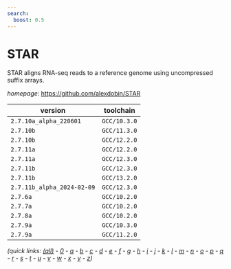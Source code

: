 ```yaml
---
search:
  boost: 0.5
---
```

# STAR

STAR aligns RNA-seq reads to a reference genome using uncompressed suffix arrays.

*homepage*: <https://github.com/alexdobin/STAR>

version | toolchain
--------|----------
``2.7.10a_alpha_220601`` | ``GCC/10.3.0``
``2.7.10b`` | ``GCC/11.3.0``
``2.7.10b`` | ``GCC/12.2.0``
``2.7.11a`` | ``GCC/12.2.0``
``2.7.11a`` | ``GCC/12.3.0``
``2.7.11b`` | ``GCC/12.3.0``
``2.7.11b`` | ``GCC/13.2.0``
``2.7.11b_alpha_2024-02-09`` | ``GCC/12.3.0``
``2.7.6a`` | ``GCC/10.2.0``
``2.7.7a`` | ``GCC/10.2.0``
``2.7.8a`` | ``GCC/10.2.0``
``2.7.9a`` | ``GCC/10.3.0``
``2.7.9a`` | ``GCC/11.2.0``


*(quick links: [(all)](../index.md) - [0](../0/index.md) - [a](../a/index.md) - [b](../b/index.md) - [c](../c/index.md) - [d](../d/index.md) - [e](../e/index.md) - [f](../f/index.md) - [g](../g/index.md) - [h](../h/index.md) - [i](../i/index.md) - [j](../j/index.md) - [k](../k/index.md) - [l](../l/index.md) - [m](../m/index.md) - [n](../n/index.md) - [o](../o/index.md) - [p](../p/index.md) - [q](../q/index.md) - [r](../r/index.md) - [s](../s/index.md) - [t](../t/index.md) - [u](../u/index.md) - [v](../v/index.md) - [w](../w/index.md) - [x](../x/index.md) - [y](../y/index.md) - [z](../z/index.md))*

